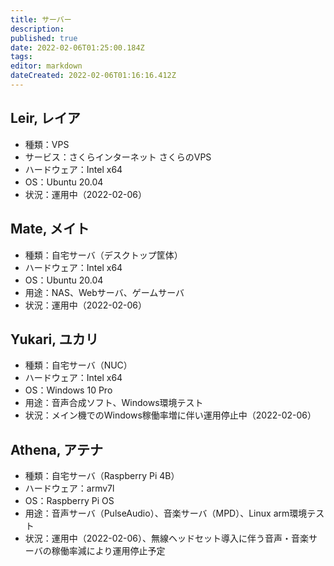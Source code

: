 ```yaml
---
title: サーバー
description: 
published: true
date: 2022-02-06T01:25:00.184Z
tags: 
editor: markdown
dateCreated: 2022-02-06T01:16:16.412Z
---
```


## Leir, レイア
- 種類：VPS
- サービス：さくらインターネット さくらのVPS
- ハードウェア：Intel x64
- OS：Ubuntu 20.04
- 状況：運用中（2022-02-06）

## Mate, メイト
- 種類：自宅サーバ（デスクトップ筐体）
- ハードウェア：Intel x64
- OS：Ubuntu 20.04
- 用途：NAS、Webサーバ、ゲームサーバ
- 状況：運用中（2022-02-06）

## Yukari, ユカリ
- 種類：自宅サーバ（NUC）
- ハードウェア：Intel x64
- OS：Windows 10 Pro
- 用途：音声合成ソフト、Windows環境テスト
- 状況：メイン機でのWindows稼働率増に伴い運用停止中（2022-02-06）

## Athena, アテナ
- 種類：自宅サーバ（Raspberry Pi 4B）
- ハードウェア：armv7l
- OS：Raspberry Pi OS
- 用途：音声サーバ（PulseAudio）、音楽サーバ（MPD）、Linux arm環境テスト
- 状況：運用中（2022-02-06）、無線ヘッドセット導入に伴う音声・音楽サーバの稼働率減により運用停止予定
